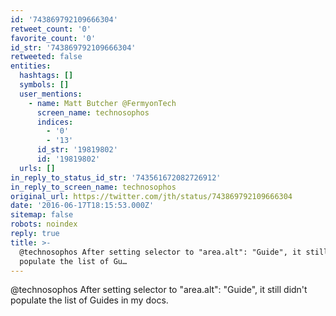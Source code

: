 ```yaml
---
id: '743869792109666304'
retweet_count: '0'
favorite_count: '0'
id_str: '743869792109666304'
retweeted: false
entities:
  hashtags: []
  symbols: []
  user_mentions:
    - name: Matt Butcher @FermyonTech
      screen_name: technosophos
      indices:
        - '0'
        - '13'
      id_str: '19819802'
      id: '19819802'
  urls: []
in_reply_to_status_id_str: '743561672082726912'
in_reply_to_screen_name: technosophos
original_url: https://twitter.com/jth/status/743869792109666304
date: '2016-06-17T18:15:53.000Z'
sitemap: false
robots: noindex
reply: true
title: >-
  @technosophos After setting selector to "area.alt": "Guide", it still didn't
  populate the list of Gu…
---
```


@technosophos After setting selector to "area.alt": "Guide", it still didn't populate the list of Guides in my docs.